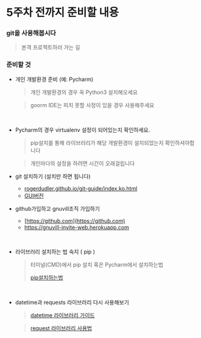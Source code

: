 # 5주차 전까지 준비할 내용



### git을 사용해봅시다

> 본격 프로젝트하러 가는 길



### 준비할 것

* 개인 개발환경 준비 (예: Pycharm)

  > 개인 개발환경의 경우 꼭 Python3 설치해오세요

  > goorm IDE는 피치 못할 사정이 있을 경우 사용해주세요

  ​

* Pycharm의 경우 virtualenv 설정이 되어있는지 확인하세요.

  > pip설치를 통해 라이브러리가 해당 개발환경이 설치되었는지 확인하셔야합니다

  > 개인마다의 설정을 하려면 시간이 오래걸립니다





* git 설치하기 (설치만 하면 됩니다)
  * [rogerdudler.github.io/git-guide/index.ko.html](https://rogerdudler.github.io/git-guide/index.ko.html)
  * [GUI버전](https://desktop.git.com)






* github가입하고 gnuvill조직 가입하기

  * [https://github.com](https://github.com)
  * https://gnuvill-invite-web.herokuapp.com

  ​

* 라이브러리 설치하는 법 숙지 ( pip )

  > 터미널(CMD)에서 pip 설치 혹은 Pycharm에서 설치하는법
  >
  > [pip설치하는법](http://shaeod.tistory.com/929)

  ​



* datetime과 requests 라이브러리 다시 사용해보기

     >[datetime 라이브러리 가이드]([https](https://godoftyping.wordpress.com/2015/04/19/python-)[://](https://godoftyping.wordpress.com/2015/04/19/python-)[godoftyping.wordpress.com/2015/04/19/python-](https://godoftyping.wordpress.com/2015/04/19/python-)날짜-시간관련-모듈)

  > [request 라이브러리 사용법](https://beomi.github.io/2017/01/20/HowToMakeWebCrawler/)

  ​

  
